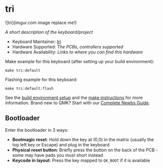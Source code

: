 # tri

![tri](imgur.com image replace me!)

*A short description of the keyboard/project*

* Keyboard Maintainer: [tri](https://github.com/tri)
* Hardware Supported: *The PCBs, controllers supported*
* Hardware Availability: *Links to where you can find this hardware*

Make example for this keyboard (after setting up your build environment):

    make tri:default

Flashing example for this keyboard:

    make tri:default:flash

See the [build environment setup](https://docs.qmk.fm/#/getting_started_build_tools) and the [make instructions](https://docs.qmk.fm/#/getting_started_make_guide) for more information. Brand new to QMK? Start with our [Complete Newbs Guide](https://docs.qmk.fm/#/newbs).

## Bootloader

Enter the bootloader in 3 ways:

* **Bootmagic reset**: Hold down the key at (0,0) in the matrix (usually the top left key or Escape) and plug in the keyboard
* **Physical reset button**: Briefly press the button on the back of the PCB - some may have pads you must short instead
* **Keycode in layout**: Press the key mapped to `QK_BOOT` if it is available
